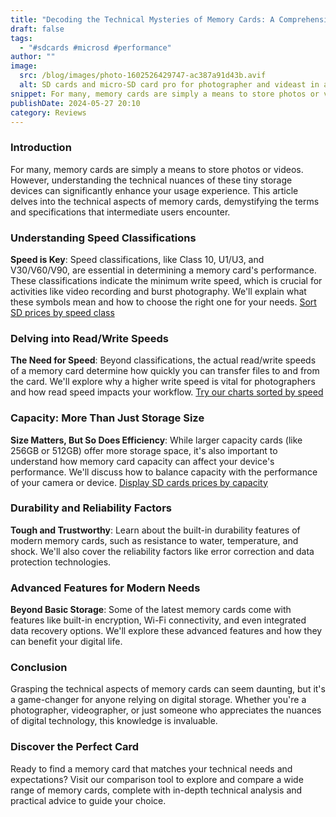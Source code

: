 ```yaml
---
title: "Decoding the Technical Mysteries of Memory Cards: A Comprehensive Guide"
draft: false
tags:
  - "#sdcards #microsd #performance"
author: ""
image:
  src: /blog/images/photo-1602526429747-ac387a91d43b.avif
  alt: SD cards and micro-SD card pro for photographer and videast in a box
snippet: For many, memory cards are simply a means to store photos or videos. However, understanding the technical nuances of these tiny storage devices can significantly enhance your usage experience. This article delves into the technical aspects of memory cards, demystifying the terms and specifications that intermediate users encounter.
publishDate: 2024-05-27 20:10
category: Reviews
---
```

### **Introduction**

For many, memory cards are simply a means to store photos or videos. However, understanding the technical nuances of these tiny storage devices can significantly enhance your usage experience. This article delves into the technical aspects of memory cards, demystifying the terms and specifications that intermediate users encounter.

### **Understanding Speed Classifications**

**Speed is Key**: Speed classifications, like Class 10, U1/U3, and V30/V60/V90, are essential in determining a memory card's performance. These classifications indicate the minimum write speed, which is crucial for activities like video recording and burst photography. We'll explain what these symbols mean and how to choose the right one for your needs.
[Sort SD prices by speed class](https://sdprices.com/?sorting=sd_type__desc)

### **Delving into Read/Write Speeds**

**The Need for Speed**: Beyond classifications, the actual read/write speeds of a memory card determine how quickly you can transfer files to and from the card. We'll explore why a higher write speed is vital for photographers and how read speed impacts your workflow.
[Try our charts sorted by speed](https://sdprices.com/?sorting=speed_class__desc)

### **Capacity: More Than Just Storage Size**

**Size Matters, But So Does Efficiency**: While larger capacity cards (like 256GB or 512GB) offer more storage space, it's also important to understand how memory card capacity can affect your device's performance. We'll discuss how to balance capacity with the performance of your camera or device.
[Display SD cards prices by capacity](https://sdprices.com/?sorting=capacity__desc)

### **Durability and Reliability Factors**

**Tough and Trustworthy**: Learn about the built-in durability features of modern memory cards, such as resistance to water, temperature, and shock. We'll also cover the reliability factors like error correction and data protection technologies.

### **Advanced Features for Modern Needs**

**Beyond Basic Storage**: Some of the latest memory cards come with features like built-in encryption, Wi-Fi connectivity, and even integrated data recovery options. We'll explore these advanced features and how they can benefit your digital life.

### **Conclusion**

Grasping the technical aspects of memory cards can seem daunting, but it's a game-changer for anyone relying on digital storage. Whether you're a photographer, videographer, or just someone who appreciates the nuances of digital technology, this knowledge is invaluable.

### **Discover the Perfect Card**

Ready to find a memory card that matches your technical needs and expectations? Visit our comparison tool to explore and compare a wide range of memory cards, complete with in-depth technical analysis and practical advice to guide your choice.
